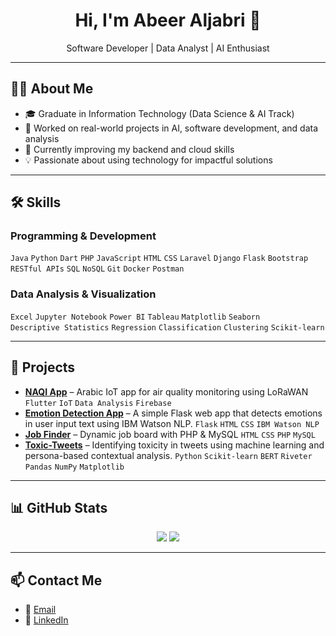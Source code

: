 
<!-- Cover Banner -->
<!--p align="center">
  <img src="https://github.com/your-username/your-username/blob/main/banner.png" alt="Cover" width="100%" />
</p-->

<!-- Greeting -->
<h1 align="center">Hi, I'm Abeer Aljabri 👋</h1>
<p align="center">Software Developer | Data Analyst | AI Enthusiast</p>

---

## 🧑‍💻 About Me

- 🎓 Graduate in Information Technology (Data Science & AI Track)
- 🧪 Worked on real-world projects in AI, software development, and data analysis
- 🌱 Currently improving my backend and cloud skills
- 💡 Passionate about using technology for impactful solutions

---

## 🛠️ Skills

### Programming & Development
`Java` `Python` `Dart` `PHP` `JavaScript` `HTML` `CSS` `Laravel` `Django` `Flask` `Bootstrap`  
`RESTful APIs` `SQL` `NoSQL` `Git` `Docker` `Postman`

### Data Analysis & Visualization
`Excel` `Jupyter Notebook` `Power BI` `Tableau` `Matplotlib` `Seaborn`  
`Descriptive Statistics` `Regression` `Classification` `Clustering` `Scikit-learn`

---

## 📂 Projects

- **[NAQI App](https://github.com/AbeerAljabri/Naqi-application)** – Arabic IoT app for air quality monitoring using LoRaWAN
 `Flutter` `IoT` `Data Analysis` `Firebase`
- **[Emotion Detection App](https://github.com/abeerAljabri/emotion-detection)** – A simple Flask web app that detects emotions in user input text using IBM Watson NLP.
  `Flask` `HTML` `CSS` `IBM Watson NLP`
- **[Job Finder](https://github.com/AbeerAljabri/Job-Search-Website)** – Dynamic job board with PHP & MySQL
  `HTML` `CSS` `PHP` `MySQL`
- **[Toxic-Tweets](https://github.com/abeerAljabri/toxic-tweets)** – Identifying toxicity in tweets using machine learning and persona-based contextual analysis.
  `Python` `Scikit-learn` `BERT` `Riveter` `Pandas` `NumPy` `Matplotlib`

---

## 📊 GitHub Stats

<p align="center">
  <img src="https://github-readme-stats.vercel.app/api?username=AbeerAljabri&show_icons=true&theme=radical" />
  <img src="https://github-readme-stats.vercel.app/api/top-langs/?username=AbeerAljabri&layout=compact&theme=radical" />
</p>

---

## 📫 Contact Me

- 📧 [Email](mailto:abeeraljabri15@example.com)
- 💼 [LinkedIn](https://www.linkedin.com/in/abeer-aljabri/)

